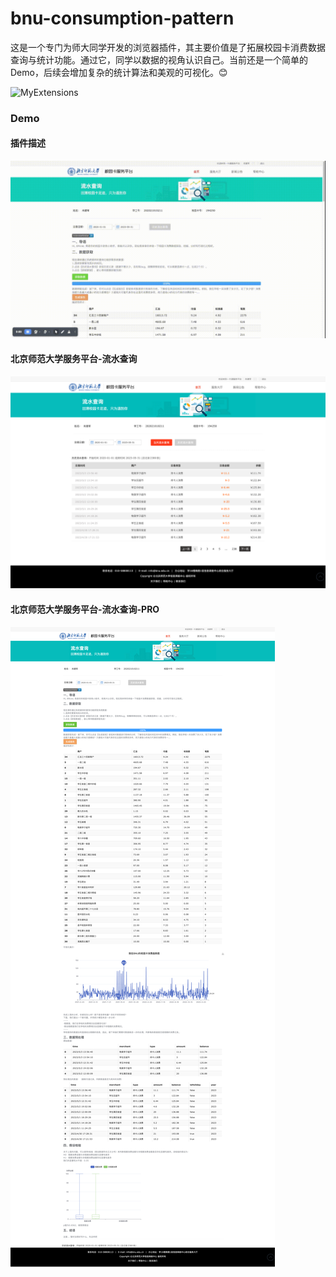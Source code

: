 # bnu-consumption-pattern

这是一个专门为师大同学开发的浏览器插件，其主要价值是了拓展校园卡消费数据查询与统计功能。通过它，同学以数据的视角认识自己。当前还是一个简单的Demo，后续会增加复杂的统计算法和美观的可视化。😊

![MyExtensions](https://visitor-badge.laobi.icu/badge?page_id=bnu-comsuption-pattern&left_text=ExtensionVisitor)


### Demo 

#### 插件描述

![video](images/%E5%8C%97%E4%BA%AC%E5%B8%88%E8%8C%83%E5%A4%A7%E5%AD%A6%E6%9C%8D%E5%8A%A1%E5%B9%B3%E5%8F%B0-%E6%B5%81%E6%B0%B4%E6%9F%A5%E8%AF%A2-Desc.gif)

#### 北京师范大学服务平台-流水查询

![orign](images/%E5%8C%97%E4%BA%AC%E5%B8%88%E8%8C%83%E5%A4%A7%E5%AD%A6%E6%9C%8D%E5%8A%A1%E5%B9%B3%E5%8F%B0-%E6%B5%81%E6%B0%B4%E6%9F%A5%E8%AF%A2.png)

#### 北京师范大学服务平台-流水查询-PRO

![Pro](images/%E5%8C%97%E4%BA%AC%E5%B8%88%E8%8C%83%E5%A4%A7%E5%AD%A6%E6%9C%8D%E5%8A%A1%E5%B9%B3%E5%8F%B0-%E6%B5%81%E6%B0%B4%E6%9F%A5%E8%AF%A2-PRO.png)

